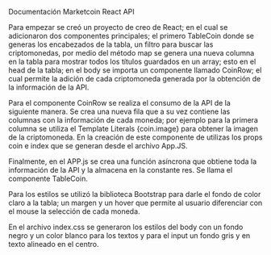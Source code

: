 Documentación Marketcoin React API

Para empezar se creó un proyecto de creo de React; en el cual se adicionaron dos componentes principales; el primero TableCoin donde se generas los encabezados de la tabla, un filtro para buscar las criptomonedas, por medio del método map se genera una nueva columna en la tabla para mostrar todos los títulos guardados en un array; esto en el head de la tabla; en el body se  importa un componente llamado CoinRow; el cual permite la adición de cada criptomoneda generada por la obtención de la información de la API.

Para el componente CoinRow se realiza el consumo de la API de la siguiente manera. Se crea una nueva fila que a su vez contiene las columnas con la información de cada moneda; por ejemplo para la primera columna se utiliza el Template Literals {coin.image} para obtener la imagen de la criptomoneda. En la creación de este componente de utilizas los props coin e index que se generan desde el archivo App.JS.

Finalmente, en el APP.js se crea una función asíncrona que obtiene toda la información de la API y la almacena en la constante res. Se llama el componente TableCoin.

Para los estilos se utilizó la biblioteca Bootstrap para darle el fondo de color claro a la tabla; un margen y un hover que permite al usuario diferenciar con el mouse la selección de cada moneda.

En el archivo index.css se generaron los estilos del body con un fondo negro y un color blanco para los textos y para el input un fondo gris y en texto alineado en el centro.

